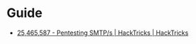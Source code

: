 
# Guide

* [25,465,587 - Pentesting SMTP/s | HackTricks | HackTricks](https://book.hacktricks.xyz/pentesting/pentesting-smtp)